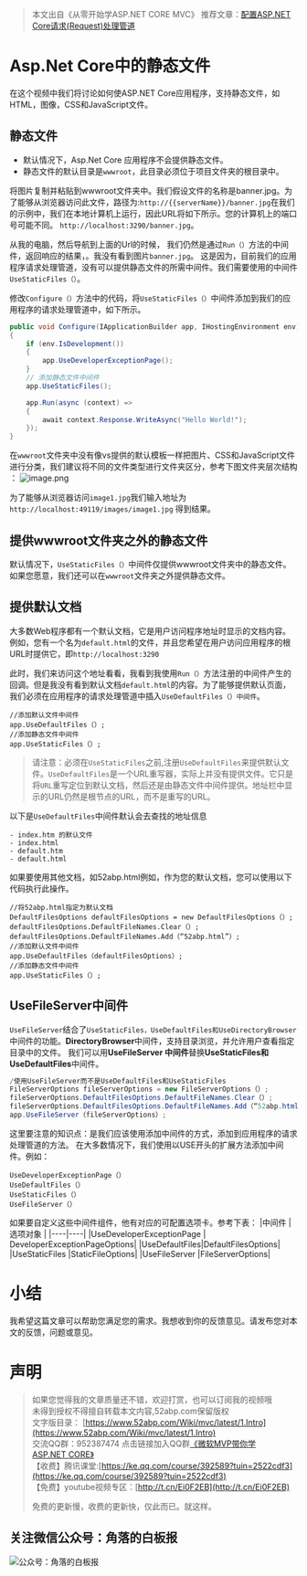 >  本文出自《从零开始学ASP.NET CORE MVC》
> 推荐文章：[配置ASP.NET Core请求(Request)处理管道](https://www.52abp.com/wiki/mvc/0.1.4/11.ConfigRequsetPipeline)


# Asp.Net Core中的静态文件

在这个视频中我们将讨论如何使ASP.NET Core应用程序，支持静态文件，如HTML，图像，CSS和JavaScript文件。

## 静态文件
- 默认情况下，Asp.Net Core 应用程序不会提供静态文件。
- 静态文件的默认目录是``wwwroot``，此目录必须位于项目文件夹的根目录中。

将图片复制并粘贴到wwwroot文件夹中。我们假设文件的名称是banner.jpg。为了能够从浏览器访问此文件，路径为:``` http://{{serverName}}/banner.jpg ```在我们的示例中，我们在本地计算机上运行，​​因此URL将如下所示。您的计算机上的端口号可能不同。 ```
http://localhost:3290/banner.jpg ```。

从我的电脑，然后导航到上面的Url的时候，
我们仍然是通过```Run（）```方法的中间件，返回响应的结果，。我没有看到图片``banner.jpg``。 
这是因为，目前我们的应用程序请求处理管道，没有可以提供静态文件的所需中间件。我们需要使用的中间件```UseStaticFiles（）```。  

修改``Configure（）``方法中的代码，将``UseStaticFiles（）``中间件添加到我们的应用程序的请求处理管道中，如下所示。 
``` csharp
public void Configure(IApplicationBuilder app, IHostingEnvironment env)
{
    if (env.IsDevelopment())
    {
        app.UseDeveloperExceptionPage();
    } 
    // 添加静态文件中间件
    app.UseStaticFiles(); 

    app.Run(async (context) =>
    {
        await context.Response.WriteAsync("Hello World!");
    });
}

```
在```wwwroot```文件夹中没有像vs提供的默认模板一样把图片、CSS和JavaScript文件进行分类，我们建议将不同的文件类型进行文件夹区分，参考下图文件夹层次结构 ：
![image.png](https://upload-images.jianshu.io/upload_images/1979022-a7fc453f618edcf0.png?imageMogr2/auto-orient/strip%7CimageView2/2/w/1240)

为了能够从浏览器访问``image1.jpg``我们输入地址为 ``http://localhost:49119/images/image1.jpg`` 得到结果。
 


## 提供wwwroot文件夹之外的静态文件  

默认情况下，``UseStaticFiles（）``中间件仅提供wwwroot文件夹中的静态文件。如果您愿意，我们还可以在``wwwroot``文件夹之外提供静态文件。 

## 提供默认文档

大多数Web程序都有一个默认文档，它是用户访问程序地址时显示的文档内容。例如，您有一个名为``default.html``的文件，并且您希望在用户访问应用程序的根URL时提供它，即``http://localhost:3290 ``

此时，我们来访问这个地址看看，我看到我使用``Run（）``方法注册的中间件产生的回调。但是我没有看到默认文档``default.html``的内容。为了能够提供默认页面，我们必须在应用程序的请求处理管道中插入``UseDefaultFiles（）中间件``。 
```
//添加默认文件中间件
app.UseDefaultFiles（）; 
//添加静态文件中间件
app.UseStaticFiles（）; 
```

> 请注意：必须在``UseStaticFiles``之前,注册``UseDefaultFiles``来提供默认文件。``UseDefaultFiles``是一个URL重写器，实际上并没有提供文件。它只是将``URL``重写定位到默认文档，然后还是由静态文件中间件提供。地址栏中显示的URL仍然是根节点的URL，而不是重写的URL。 

以下是``UseDefaultFiles``中间件默认会去查找的地址信息
```
- index.htm 的默认文件
- index.html 
- default.htm 
- default.html 
```
如果要使用其他文档，如52abp.html例如，作为您的默认文档，您可以使用以下代码执行此操作。 

```
//将52abp.html指定为默认文档
DefaultFilesOptions defaultFilesOptions = new DefaultFilesOptions（）; 
defaultFilesOptions.DefaultFileNames.Clear（）; 
defaultFilesOptions.DefaultFileNames.Add（“52abp.html”）; 
//添加默认文件中间件
app.UseDefaultFiles（defaultFilesOptions）; 
//添加静态文件中间件
app.UseStaticFiles（）; 
```

## UseFileServer中间件 

```UseFileServer```结合了```UseStaticFiles，UseDefaultFiles和UseDirectoryBrowser```中间件的功能。**DirectoryBrowser**中间件，支持目录浏览，并允许用户查看指定目录中的文件。
我们可以用**UseFileServer 中间件**替换**UseStaticFiles和UseDefaultFiles**中间件。 

``` csharp
/使用UseFileServer而不是UseDefaultFiles和UseStaticFiles 
FileServerOptions fileServerOptions = new FileServerOptions（）; 
fileServerOptions.DefaultFilesOptions.DefaultFileNames.Clear（）; 
fileServerOptions.DefaultFilesOptions.DefaultFileNames.Add（“52abp.html”）; 
app.UseFileServer（fileServerOptions）;
```
这里要注意的知识点：是我们应该使用添加中间件的方式，添加到应用程序的请求处理管道的方法。
在大多数情况下，我们使用以USE开头的扩展方法添加中间件。例如：
```
UseDeveloperExceptionPage（）
UseDefaultFiles（）
UseStaticFiles（）
UseFileServer（）
```
如果要自定义这些中间件组件，他有对应的可配置选项卡。参考下表： 
|中间件  | 选项对象 |
|----|----|
|UseDeveloperExceptionPage  |  	DeveloperExceptionPageOptions|
|UseDefaultFiles|DefaultFilesOptions|
|UseStaticFiles	|StaticFileOptions|	
|UseFileServer	|FileServerOptions|


# 小结

我希望这篇文章可以帮助您满足您的需求。我想收到你的反馈意见。请发布您对本文的反馈，问题或意见。

 

# 声明


> 如果您觉得我的文章质量还不错，欢迎打赏，也可以订阅我的视频哦 </br>
> 未得到授权不得擅自转载本文内容,52abp.com保留版权</br>
> 文字版目录： [https://www.52abp.com/Wiki/mvc/latest/1.Intro](https://www.52abp.com/Wiki/mvc/latest/1.Intro) </br>
> 交流QQ群：952387474 点击链接加入QQ群[《微软MVP带你学ASP.NET CORE》](https://jq.qq.com/?_wv=1027&k=5nq4PFQ)</br>
> 【收费】腾讯课堂:[https://ke.qq.com/course/392589?tuin=2522cdf3](https://ke.qq.com/course/392589?tuin=2522cdf3) </br>
> 【免费】youtube视频专区：[http://t.cn/Ei0F2EB](http://t.cn/Ei0F2EB) </br>
>
>免费的更新慢，收费的更新快，仅此而已。就这样。 </br>

## 关注微信公众号：角落的白板报
![公众号：角落的白板报](https://upload-images.jianshu.io/upload_images/1979022-f19c505c18160c16.png)











